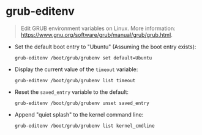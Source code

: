 # grub-editenv

> Edit GRUB environment variables on Linux.
> More information: <https://www.gnu.org/software/grub/manual/grub/grub.html>.


- Set the default boot entry to "Ubuntu" (Assuming the boot entry exists):

  `grub-editenv /boot/grub/grubenv set default=Ubuntu`

- Display the current value of the `timeout` variable:

  `grub-editenv /boot/grub/grubenv list timeout`

- Reset the `saved_entry` variable to the default:

  `grub-editenv /boot/grub/grubenv unset saved_entry`

- Append "quiet splash" to the kernel command line:

  `grub-editenv /boot/grub/grubenv list kernel_cmdline`
